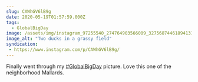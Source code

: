 ```yaml
---
slug: CAWhGV6lB9g
date: 2020-05-19T01:57:59.000Z
tags: 
  - GlobalBigDay
image: /assets/img/instagram_97255540_274764903566009_3275687446189413128_n_17893834657513195.jpg
image_alt: "Two ducks in a grassy field"
syndication:
 - https://www.instagram.com/p/CAWhGV6lB9g/
---
```


Finally went through my [#GlobalBigDay](/posts/tags/GlobalBigDay) picture. Love this one of the neighborhood Mallards.

